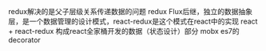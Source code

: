redux解决的是父子层级关系传递数据的问题
redux Flux后继，独立的数据抽象层，是一个数据管理的设计模式，react-redux是这个模式在react中的实现
react + react-redux 构成react全家桶开发的数据（状态设计）部分
mobx es7的decorator
